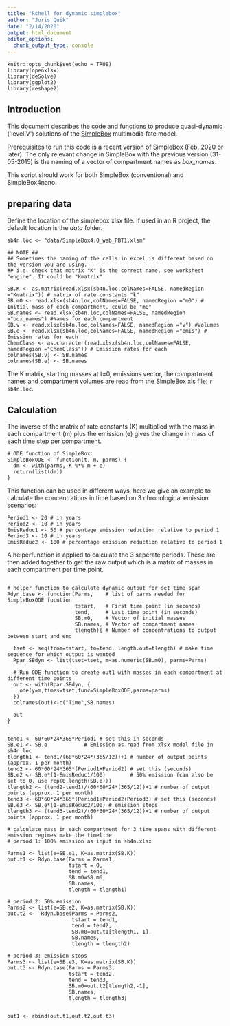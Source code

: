 ```yaml
---
title: "Rshell for dynamic simplebox"
author: "Joris Quik"
date: "2/14/2020"
output: html_document
editor_options: 
  chunk_output_type: console
---
```


```{r setup, include=FALSE}
knitr::opts_chunk$set(echo = TRUE)
library(openxlsx)
library(deSolve)
library(ggplot2)
library(reshape2)
```

## Introduction

This document describes the code and functions to produce quasi-dynamic ('levelIV') solutions of the [SimpleBox](https://www.rivm.nl/simplebox) multimedia fate model.

Prerequisites to run this code is a recent version of SimpleBox (Feb. 2020 or later). 
The only relevant change in SimpleBox with the previous version (31-05-2015) is the naming of a vector of compartment names as *box_names*.

This script should work for both SimpleBox (conventional) and SimpleBox4nano.

## preparing data
Define the location of the simplebox xlsx file.
If used in an R project, the default location is the *data* folder.

```{r read in data, echo=TRUE}
sb4n.loc <- "data/SimpleBox4.0_web_PBT1.xlsm"

## NOTE ##
## Sometimes the naming of the cells in excel is different based on the version you are using.
## i.e. check that matrix "K" is the correct name, see worksheet "engine". It could be "Kmatrix"

SB.K <- as.matrix(read.xlsx(sb4n.loc,colNames=FALSE, namedRegion ="Kmatrix")) # matrix of rate constants "k"
SB.m0 <- read.xlsx(sb4n.loc,colNames=FALSE, namedRegion ="m0") # Initial mass of each compartment, could be "m0"
SB.names <- read.xlsx(sb4n.loc,colNames=FALSE, namedRegion ="box_names") #Names for each compartment
SB.v <- read.xlsx(sb4n.loc,colNames=FALSE, namedRegion ="v") #Volumes
SB.e <- read.xlsx(sb4n.loc,colNames=FALSE, namedRegion ="emis") # Emission rates for each
ChemClass <- as.character(read.xlsx(sb4n.loc,colNames=FALSE, namedRegion ="ChemClass")) # Emission rates for each
colnames(SB.v) <- SB.names
colnames(SB.e) <- SB.names

```

The K matrix, starting masses at t=0, emissions vector, the compartment names and compartment volumes are read from the SimpleBox xls file: `r sb4n.loc`.

## Calculation 
The inverse of the matrix of rate constants (K) multiplied with the mass in each compartment (m) plus the emission (e) gives the change in mass of each time step per compartment.

```{r SimpleBoxODE}
# ODE function of SimpleBox:
SimpleBoxODE <- function(t, m, parms) {
  dm <- with(parms, K %*% m + e)
  return(list(dm))
}
```

This function can be used in different ways, here we give an example to calculate the concentrations in time based on 3 chronological emission scenarios: 

```{r define emission scenario}
Period1 <- 20 # in years
Period2 <- 10 # in years
EmisReduc1 <- 50 # percentage emission reduction relative to period 1
Period3 <- 10 # in years
EmisReduc2 <- 100 # percentage emission reduction relative to period 1
```

A helperfunction is applied to calculate the 3 seperate periods. These are then added together to get the raw output which is a matrix of masses in each compartment per time point.

```{r calculate raw output}

# helper function to calculate dynamic output for set time span
Rdyn.base <- function(Parms,    # list of parms needed for SimpleBoxODE fucntion
                      tstart,   # First time point (in seconds)
                      tend,     # Last time point (in seconds)
                      SB.m0,    # Vector of initial masses
                      SB.names, # Vector of compartment names
                      tlength){ # Number of concentrations to output between start and end
  
  tset <- seq(from=tstart, to=tend, length.out=tlength) # make time sequence for which output is wanted
  Rpar.SBdyn <- list(tset=tset, m=as.numeric(SB.m0), parms=Parms)
  
  # Run ODE function to create out1 with masses in each compartment at different time points
  out <- with(Rpar.SBdyn, {
    ode(y=m,times=tset,func=SimpleBoxODE,parms=parms)
  })
  colnames(out)<-c("Time",SB.names)
  
  out
}


tend1 <- 60*60*24*365*Period1 # set this in seconds
SB.e1 <- SB.e            # Emission as read from xlsx model file in sb4n.loc
tlength1 <- tend1/(60*60*24*(365/12))+1 # number of output points (approx. 1 per month)
tend2 <- 60*60*24*365*(Period1+Period2) # set this (seconds)
SB.e2 <- SB.e*(1-EmisReduc1/100)        # 50% emission (can also be set to 0, use rep(0,length(SB.e)))
tlength2 <- (tend2-tend1)/(60*60*24*(365/12))+1 # number of output points (approx. 1 per month)
tend3 <- 60*60*24*365*(Period1+Period2+Period3) # set this (seconds)
SB.e3 <- SB.e*(1-EmisReduc2/100) # emission stops
tlength3 <- (tend3-tend2)/(60*60*24*(365/12))+1 # number of output points (approx. 1 per month)

# calculate mass in each compartment for 3 time spans with different emission regimes make the timeline  
# period 1: 100% emission as input in sb4n.xlsx 

Parms1 <- list(e=SB.e1, K=as.matrix(SB.K))
out.t1 <- Rdyn.base(Parms = Parms1,
                    tstart = 0, 
                    tend = tend1,
                    SB.m0=SB.m0,
                    SB.names,
                    tlength = tlength1)

# period 2: 50% emission
Parms2 <- list(e=SB.e2, K=as.matrix(SB.K))
out.t2 <-  Rdyn.base(Parms = Parms2,
                     tstart = tend1,
                     tend = tend2,
                     SB.m0=out.t1[tlength1,-1],
                     SB.names,
                     tlength = tlength2)

# period 3: emission stops
Parms3 <- list(e=SB.e3, K=as.matrix(SB.K))
out.t3 <- Rdyn.base(Parms = Parms3,
                    tstart = tend2,
                    tend = tend3,
                    SB.m0=out.t2[tlength2,-1],
                    SB.names,
                    tlength = tlength3)


out1 <- rbind(out.t1,out.t2,out.t3)

```

